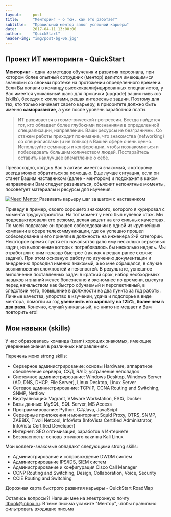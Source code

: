 ```yaml
---
---
layout:     post
title:      "Менторинг - о том, как это работает"
subtitle:   "Правильный ментор залог успешной карьеры"
date:       2017-04-11 13:00:00
author:     "QuickStart"
header-img: "img/post-bg-06.jpg"
---
```

<h2 class="section-heading">Проект ИТ менторинга - QuickStart</h2>

<p><b>Менторинг</b> - один из методов обучения и развития персонала, при котором более опытный сотрудник (ментор) делится имеющимися знаниями со своими протеже на протяжении определенного времени. Если Вы попали в команду высококвалифицированных специалистов, у Вас имеется уникальный шанс для прокачки (upgrade) ваших навыков (skills), беседуя с коллегами, решая интересные задачи. Поэтому для тех, кто только начинает своего карьеру, в приоритете должно быть именно <b>саморазвитие</b>, а уже после уровень заработной платы.</p>

<blockquote>ИТ развивается в геометрической прогрессии. Всегда найдется тот, кто обладает более глубокими познаниями в определенной специализации, направлении. Ваши ресурсы не безграничны. Со стажем работы приходит понимание, что знакомства (networking) со специалистами (и не только) в Вашей сфере очень ценно. Используйте семинары и конференции, чтобы познакомиться и побеседовать большим количеством людей. Постарайтесь оставить наилучшее впечатление о себе.</blockquote>

<p>Превосходно, когда у Вас в активе имеется знакомый, к которому всегда можно обратиться за помощью. Еще лучше ситуация, если он станет Вашим наставником (далее - ментором) и подскажет в каком направлении Вам следует развиваться, объяснит непонятные моменты, посоветует материалы и ресурсы для изучения.</p>

<a href="#">
    <img src="{{ site.baseurl }}/img/right-mentor.jpg" alt="Need Mentor">
</a>
<span class="caption text-muted">Развивать карьеру шаг за шагом с наставником</span>
<p>Приведу в пример, своего хорошего знакомого, которого я курировал с момента трудоустройства. На тот момент у него был нулевой стаж. Мы подредактировали его резюме, делая акцент на его сильных качествах. По моей подсказке он прошел собеседовании в одной из крупнейших компании в сфере телекоммуникации, где он успешно прошел собеседование и его приняли в должность на инженера 2-й категории. Некоторое время спустя его начальство дало ему несколько серьезных задач, на выполнение которых потребовалось бы несколько недель. Мы отработали с ним гораздо быстрее (так как я решал ранее схожие задачи). При этом основную работу по изучению документации и внедрению проводил именно знакомый, а ко мне обращался, в случае возникновении сложностей и неясностей. В результате, успешное выполнение поставленных задач в краткий срок, набор необходимых навыков и знаний менее болезненно и экономнее по времени, выслуга перед начальством как быстро обучаемый и перспективный, в следствии чего, повышение в должности на два пункта за год работы. Личные качества, упорство в изучении, удача и подспорье в виде ментора, помогли за год <b>увеличить его зарплату на 125%, более чем в два раза</b>. Конечно, случай уникальный, но никто не мешает и Вам повторить его!</p>

<h2 class="section-heading">Мои навыки (skills)</h2>
<p>У нас образовалась команда (team) хороших знакомых, имеющие уверенные знания в различных направлениях.</p>
 
<p>Перечень моих strong skills:</p>
<ul>
	<li>Серверное администрирование: основы Hardware, аппаратное обеспечение сервера, СХД, RAID, устранение неполадок</li>
	<li>Системное администрирование: Windows Desktop, Windows Server (AD, DNS, DHCP, File Server), Linux Desktop, Linux Server</li>
	<li>Сетевое администрирование: TCP/IP, CCNA Routing and Switching, SNMP, Netflow</li>
	<li>Виртуализация: Vagrant, VMware Workstation, ESXi, Docker</li>
	<li>Базы данных: MySQL, SQL Server, MS Access</li>
	<li>Программирование: Python, C#/Java, JavaScipt</li>
	<li>Серверные приложения и мониторинг: Squid Proxy, OTRS, SNMP, ZABBIX, Tivoli Netcool, InfoVista (InfoVista Certified Administrator, InfoVista Certified Developer)</li>
	<li>Интернет: SEO оптимизация, заработок в Интернете</li>
	<li>Безопасность: основы этичного хакинга Kali Linux</li>
</ul>
</p>
<p>Мои коллеги-знакомые обладают следующими strong skills:
<ul>
	<li>Администрирование и сопровождение DWDM систем</li>
	<li>Администрирование IPS/IDS, SIEM систем</li>
	<li>Администрирование и конфигурация Cisco Call Manager</li>	
	<li>CCNP Routing and Switching, Design, Collaboration, Voice, Security</li>
	<li>CCIE Routing and Switching</li>
</ul>
</p>
<p> Дорожная карта быстрого развития карьеры - QuickStart RoadMap</p>

<p>Остались вопросы?! Напиши мне на электронную почту <a href="mailto:itbook@inbox.ru">itbook@inbox.ru</a>. В теме письма укажите "Ментор", чтобы правильно фильтровать входящие письма</p>